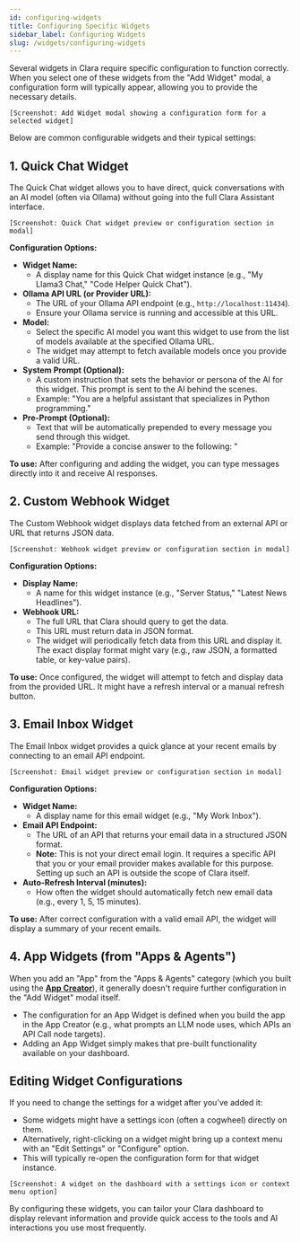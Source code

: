 ```yaml
---
id: configuring-widgets
title: Configuring Specific Widgets
sidebar_label: Configuring Widgets
slug: /widgets/configuring-widgets
---
```


Several widgets in Clara require specific configuration to function correctly. When you select one of these widgets from the "Add Widget" modal, a configuration form will typically appear, allowing you to provide the necessary details.

`[Screenshot: Add Widget modal showing a configuration form for a selected widget]`

Below are common configurable widgets and their typical settings:

## 1. Quick Chat Widget

The Quick Chat widget allows you to have direct, quick conversations with an AI model (often via Ollama) without going into the full Clara Assistant interface.

`[Screenshot: Quick Chat widget preview or configuration section in modal]`

**Configuration Options:**

*   **Widget Name:**
    *   A display name for this Quick Chat widget instance (e.g., "My Llama3 Chat," "Code Helper Quick Chat").
*   **Ollama API URL (or Provider URL):**
    *   The URL of your Ollama API endpoint (e.g., `http://localhost:11434`).
    *   Ensure your Ollama service is running and accessible at this URL.
*   **Model:**
    *   Select the specific AI model you want this widget to use from the list of models available at the specified Ollama URL.
    *   The widget may attempt to fetch available models once you provide a valid URL.
*   **System Prompt (Optional):**
    *   A custom instruction that sets the behavior or persona of the AI for this widget. This prompt is sent to the AI behind the scenes.
    *   Example: "You are a helpful assistant that specializes in Python programming."
*   **Pre-Prompt (Optional):**
    *   Text that will be automatically prepended to every message you send through this widget.
    *   Example: "Provide a concise answer to the following: "

**To use:** After configuring and adding the widget, you can type messages directly into it and receive AI responses.

## 2. Custom Webhook Widget

The Custom Webhook widget displays data fetched from an external API or URL that returns JSON data.

`[Screenshot: Webhook widget preview or configuration section in modal]`

**Configuration Options:**

*   **Display Name:**
    *   A name for this widget instance (e.g., "Server Status," "Latest News Headlines").
*   **Webhook URL:**
    *   The full URL that Clara should query to get the data.
    *   This URL must return data in JSON format.
    *   The widget will periodically fetch data from this URL and display it. The exact display format might vary (e.g., raw JSON, a formatted table, or key-value pairs).

**To use:** Once configured, the widget will attempt to fetch and display data from the provided URL. It might have a refresh interval or a manual refresh button.

## 3. Email Inbox Widget

The Email Inbox widget provides a quick glance at your recent emails by connecting to an email API endpoint.

`[Screenshot: Email widget preview or configuration section in modal]`

**Configuration Options:**

*   **Widget Name:**
    *   A display name for this email widget (e.g., "My Work Inbox").
*   **Email API Endpoint:**
    *   The URL of an API that returns your email data in a structured JSON format.
    *   **Note:** This is not your direct email login. It requires a specific API that you or your email provider makes available for this purpose. Setting up such an API is outside the scope of Clara itself.
*   **Auto-Refresh Interval (minutes):**
    *   How often the widget should automatically fetch new email data (e.g., every 1, 5, 15 minutes).

**To use:** After correct configuration with a valid email API, the widget will display a summary of your recent emails.

## 4. App Widgets (from "Apps & Agents")

When you add an "App" from the "Apps & Agents" category (which you built using the **[App Creator](../app-creator/introduction.md)**), it generally doesn't require further configuration in the "Add Widget" modal itself.

*   The configuration for an App Widget is defined when you build the app in the App Creator (e.g., what prompts an LLM node uses, which APIs an API Call node targets).
*   Adding an App Widget simply makes that pre-built functionality available on your dashboard.

## Editing Widget Configurations

If you need to change the settings for a widget after you've added it:

*   Some widgets might have a settings icon (often a cogwheel) directly on them.
*   Alternatively, right-clicking on a widget might bring up a context menu with an "Edit Settings" or "Configure" option.
*   This will typically re-open the configuration form for that widget instance.

`[Screenshot: A widget on the dashboard with a settings icon or context menu option]`

By configuring these widgets, you can tailor your Clara dashboard to display relevant information and provide quick access to the tools and AI interactions you use most frequently.
